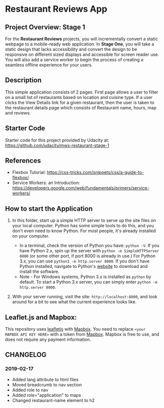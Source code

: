 # Restaurant Reviews App

## Project Overview: Stage 1

For the **Restaurant Reviews** projects, you will incrementally convert a static webpage to a mobile-ready web application. In **Stage One**, you will take a static design that lacks accessibility and convert the design to be responsive on different sized displays and accessible for screen reader use. You will also add a service worker to begin the process of creating a seamless offline experience for your users.

## Description

This simple application consists of 2 pages. First page allows a user to filter on a small list of restaurants based on location and cuisine type. If a user clicks the View Details link for a given restaurant, then the user is taken to the restaurant details page which consists of 
Restaurant name, hours, map and reviews.

## Starter Code

Starter code for this project provided by Udacity at: https://github.com/udacity/mws-restaurant-stage-1

## References

- Flexbox Tutorial: https://css-tricks.com/snippets/css/a-guide-to-flexbox/
- Service Workers: an Introduction: https://developers.google.com/web/fundamentals/primers/service-workers/

## How to start the Application

1. In this folder, start up a simple HTTP server to serve up the site files on your local computer. Python has some simple tools to do this, and you don't even need to know Python. For most people, it's already installed on your computer.

    * In a terminal, check the version of Python you have: `python -V`. If you have Python 2.x, spin up the server with `python -m SimpleHTTPServer 8000` (or some other port, if port 8000 is already in use.) For Python 3.x, you can use `python3 -m http.server 8000`. If you don't have Python installed, navigate to Python's [website](https://www.python.org/) to download and install the software.
   * Note -  For Windows systems, Python 3.x is installed as `python` by default. To start a Python 3.x server, you can simply enter `python -m http.server 8000`.
2. With your server running, visit the site: `http://localhost:8000`, and look around for a bit to see what the current experience looks like.

## Leaflet.js and Mapbox:

This repository uses [leafletjs](https://leafletjs.com/) with [Mapbox](https://www.mapbox.com/). You need to replace `<your MAPBOX API KEY HERE>` with a token from [Mapbox](https://www.mapbox.com/). Mapbox is free to use, and does not require any payment information.

## CHANGELOG

### 2019-02-17

- Added lang attribute to html files
- Moved breadcrumb to nav section
- Added role to nav
- Added role="application" to maps
- Changed restaurant-name element to h2